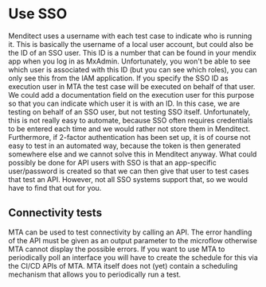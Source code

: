 # Use SSO

Menditect uses a username with each test case to indicate who is running it. This is basically the username of a local user account, but could also be the ID of an SSO user. This ID is a number that can be found in your mendix app when you log in as MxAdmin. Unfortunately, you won't be able to see which user is associated with this ID (but you can see which roles), you can only see this from the IAM application.
If you specify the SSO ID as execution user in MTA the test case will be executed on behalf of that user. We could add a documentation field on the execution user for this purpose so that you can indicate which user it is with an ID.
In this case, we are testing on behalf of an SSO user, but not testing SSO itself. Unfortunately, this is not really easy to automate, because SSO often requires credentials to be entered each time and we would rather not store them in Menditect. Furthermore, if 2-factor authentication has been set up, it is of course not easy to test in an automated way, because the token is then generated somewhere else and we cannot solve this in Menditect anyway.
What could possibly be done for API users with SSO is that an app-specific user/password is created so that we can then give that user to test cases that test an API. However, not all SSO systems support that, so we would have to find that out for you.

## Connectivity tests

MTA can be used to test connectivity by calling an API. The error handling of the API must be given as an output parameter to the microflow otherwise MTA cannot display the possible errors.
If you want to use MTA to periodically poll an interface you will have to create the schedule for this via the CI/CD APIs of MTA. MTA itself does not (yet) contain a scheduling mechanism that allows you to periodically run a test.